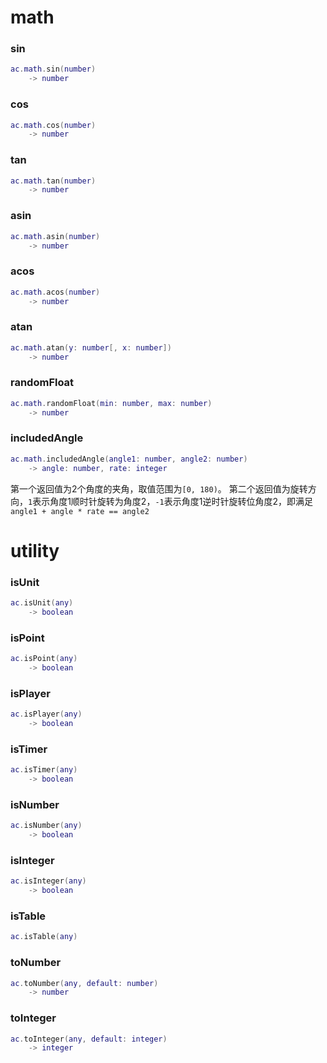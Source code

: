 # math

### sin
```lua
ac.math.sin(number)
    -> number
```

### cos
```lua
ac.math.cos(number)
    -> number
```

### tan
```lua
ac.math.tan(number)
    -> number
```

### asin
```lua
ac.math.asin(number)
    -> number
```

### acos
```lua
ac.math.acos(number)
    -> number
```

### atan
```lua
ac.math.atan(y: number[, x: number])
    -> number
```

### randomFloat
```lua
ac.math.randomFloat(min: number, max: number)
    -> number
```

### includedAngle
```lua
ac.math.includedAngle(angle1: number, angle2: number)
    -> angle: number, rate: integer
```
第一个返回值为2个角度的夹角，取值范围为`[0, 180)`。
第二个返回值为旋转方向，`1`表示角度1顺时针旋转为角度2，`-1`表示角度1逆时针旋转位角度2，即满足`angle1 + angle * rate == angle2`

# utility

### isUnit
```lua
ac.isUnit(any)
    -> boolean
```

### isPoint
```lua
ac.isPoint(any)
    -> boolean
```

### isPlayer
```lua
ac.isPlayer(any)
    -> boolean
```

### isTimer
```lua
ac.isTimer(any)
    -> boolean
```

### isNumber
```lua
ac.isNumber(any)
    -> boolean
```

### isInteger
```lua
ac.isInteger(any)
    -> boolean
```

### isTable
```lua
ac.isTable(any)
```

### toNumber
```lua
ac.toNumber(any, default: number)
    -> number
```

### toInteger
```lua
ac.toInteger(any, default: integer)
    -> integer
```
